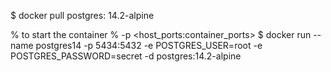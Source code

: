 <!-- to pull docker img of postgres db -->

$ docker pull postgres: 14.2-alpine

% to start the container
% -p <host_ports:container_ports>
$ docker run --name postgres14 -p 5434:5432 -e POSTGRES_USER=root -e POSTGRES_PASSWORD=secret -d postgres:14.2-alpine

<!-- to check if port in use -->
<!-- check which program is listening on port 8080
list open files
$sudo lsof -i :8080 -->

<!-- to list all containers
$ docker ps -a -->

<!-- to remove container
$ docker rm <container_name> -->

<!-- to get access to container
$ docker exec -it postgres14 psql -U root -->

<!-- to get logs
$ docker logs <container_name> -->
